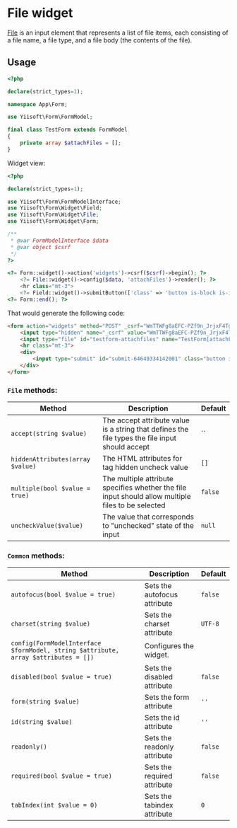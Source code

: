 # File widget

[File](https://www.w3.org/TR/2012/WD-html-markup-20120329/input.file.html#input.file) is an input element that represents a list of file items, each consisting of a file name, a file type, and a file body (the contents of the file).

## Usage

```php
<?php

declare(strict_types=1);

namespace App\Form;

use Yiisoft\Form\FormModel;

final class TestForm extends FormModel
{
    private array $attachFiles = [];
}
```

Widget view:

```php
<?php

declare(strict_types=1);

use Yiisoft\Form\FormModelInterface;
use Yiisoft\Form\Widget\Field;
use Yiisoft\Form\Widget\File;
use Yiisoft\Form\Widget\Form;

/**
 * @var FormModelInterface $data
 * @var object $csrf
 */
?>

<?= Form::widget()->action('widgets')->csrf($csrf)->begin(); ?>
    <?= File::widget()->config($data, 'attachFiles')->render(); ?>
    <hr class="mt-3">
    <?= Field::widget()->submitButton(['class' => 'button is-block is-info is-fullwidth', 'value' => 'Save']); ?>
<?= Form::end(); ?>
```

That would generate the following code:

```html
<form action="widgets" method="POST" _csrf="WmTTWFg8aEFC-PZf9n_JrjxF4Tgy-frRERntvNNA3iAqC79ua28-FwSXpSnGGqv8TzeiU3qmlodbU4zrly2VSg==">
    <input type="hidden" name="_csrf" value="WmTTWFg8aEFC-PZf9n_JrjxF4Tgy-frRERntvNNA3iAqC79ua28-FwSXpSnGGqv8TzeiU3qmlodbU4zrly2VSg==">
    <input type="file" id="testform-attachfiles" name="TestForm[attachFiles][]">
    <hr class="mt-3">
    <div>
        <input type="submit" id="submit-64649334142001" class="button is-block is-info is-fullwidth" name="submit-64649334142001" value="Save">
    </div>
</form>
```

### `File` methods:

Method | Description | Default
-------|-------------|---------
`accept(string $value)` | The accept attribute value is a string that defines the file types the file input should accept | ``
`hiddenAttributes(array $value)` | The HTML attributes for tag hidden uncheck value | `[]`
`multiple(bool $value = true)` | The multiple attribute specifies whether the file input should allow multiple files to be selected | `false`
`uncheckValue($value)` | The value that corresponds to "unchecked" state of the input | `null`

### `Common` methods:

Method | Description | Default
-------|-------------|---------
`autofocus(bool $value = true)` | Sets the autofocus attribute | `false`
`charset(string $value)` | Sets the charset attribute | `UTF-8`
`config(FormModelInterface $formModel, string $attribute, array $attributes = [])` | Configures the widget. |
`disabled(bool $value = true)` | Sets the disabled attribute | `false`
`form(string $value)` | Sets the form attribute | `''`
`id(string $value)` | Sets the id attribute | `''`
`readonly()` | Sets the readonly attribute | `false`
`required(bool $value = true)` | Sets the required attribute | `false`
`tabIndex(int $value = 0)` | Sets the tabindex attribute | `0`
